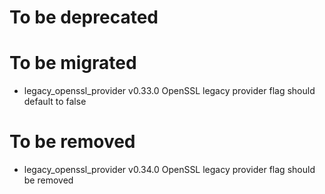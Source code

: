 # To be deprecated

# To be migrated

* legacy_openssl_provider v0.33.0 OpenSSL legacy provider flag should default to false

# To be removed

* legacy_openssl_provider v0.34.0 OpenSSL legacy provider flag should be removed
